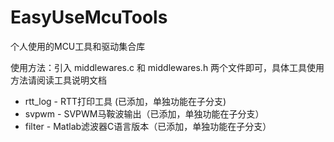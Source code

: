 # EasyUseMcuTools
个人使用的MCU工具和驱动集合库

使用方法：引入 middlewares.c 和 middlewares.h 两个文件即可，具体工具使用方法请阅读工具说明文档

- rtt_log - RTT打印工具 (已添加，单独功能在子分支)
- svpwm - SVPWM马鞍波输出（已添加，单独功能在子分支）
- filter - Matlab滤波器C语言版本（已添加，单独功能在子分支）
